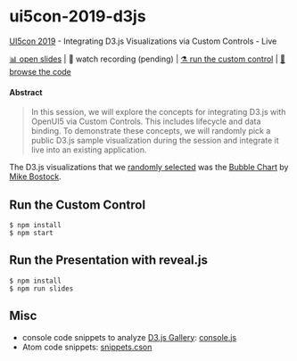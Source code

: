 # ui5con-2019-d3js

[UI5con 2019](https://openui5.org/ui5con/) - Integrating D3.js Visualizations via Custom Controls - Live

[📊 open slides](https://www.slideshare.net/MaximilianLenkeit/ui5con-2019-integrating-d3js-visualizations-via-custom-controls-live) | 🎥 watch recording (pending) | [⚗️ run the custom control](#run-the-custom-control) | [🔎 browse the code](./webapp/controls/SomeD3Viz.js)

#### Abstract

> In this session, we will explore the concepts for integrating D3.js with OpenUI5 via Custom Controls. This includes lifecycle and data binding. To demonstrate these concepts, we will randomly pick a public D3.js sample visualization during the session and integrate it live into an existing application.

The D3.js visualizations that we [randomly selected](./console.js) was the [Bubble Chart](https://observablehq.com/@d3/bubble-chart) by [Mike Bostock](https://bost.ocks.org/mike/).

## Run the Custom Control

```
$ npm install
$ npm start
```

## Run the Presentation with reveal.js

```
$ npm install
$ npm run slides
```

## Misc

- console code snippets to analyze [D3.js Gallery](https://github.com/d3/d3/wiki/Gallery): [console.js](./console.js)
- Atom code snippets: [snippets.cson](./snippets.cson)
